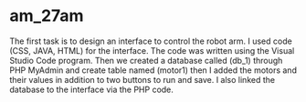 # am_27am
The first task is to design an interface to control the robot arm.
I used code (CSS, JAVA, HTML) for the interface. The code was written using the Visual Studio Code program.
Then we created a database called (db_1) through PHP MyAdmin and create table named (motor1) then I added the motors and their values in addition to two buttons to run and save.
I also linked the database to the interface via the PHP code.
